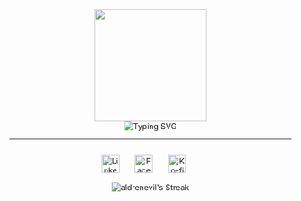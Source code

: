 <div>

<div align="center">
<img src="https://i.imgur.com/vCdkZec.gif" width="200">
  
<div>
<img src="https://readme-typing-svg.demolab.com?font=Fira+Code&weight=500&size=30&duration=0.0001&pause=&color=9842F5&center=true&vCenter=true&repeat=false&random=false&width=435&lines=Aldrene+Aguilar" alt="Typing SVG" />
<hr style="border-color:white;">
<img src="https://readme-typing-svg.demolab.com?font=Fira+Code&weight=500&size=25&pause=1000&color=9842F5&center=true&vCenter=true&random=false&width=700&lines=Hello%2C+I'm+Aldrene+A.+Aguilar;An+aspiring+Java+%7C+Spring+Boot+Developer;Open+for+any+role+involving+Java" alt="" />
</div>

</div>
<p align="center">
  <a href="https://www.linkedin.com/in/aldrene-aguilar/"><img width="32px" alt="LinkedIn" title="LinkedIn" src="https://img.icons8.com/?size=100&id=8808&format=png&color=7950F2"/></a>
  &#8287;&#8287;&#8287;&#8287;&#8287;
  <a href="https://facebook.com/aldrenevil"><img width="32px" alt="Facebook" title="Facebook" src="https://img.icons8.com/?size=100&id=8818&format=png&color=7950F2"/></a>
  &#8287;&#8287;&#8287;&#8287;&#8287;
  <a href="https://www.buymeacoffee.com/aldrenevil"><img width="32px" alt="Ko-fi" title="Buy me a coffee" src="https://img.icons8.com/?size=100&id=8289&format=png&color=7950F2"/></a>
  &#8287;&#8287;&#8287;&#8287;&#8287;
</p>
<p align="center">
  <img src="https://github-readme-streak-stats.herokuapp.com/?user=aldrenevil&theme=midnight-purple&hide_border=true" alt="aldrenevil's Streak" />
</p>

</div>






